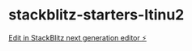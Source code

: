 # stackblitz-starters-ltinu2

[Edit in StackBlitz next generation editor ⚡️](https://stackblitz.com/~/github.com/241798402-GH-MABOKO/stackblitz-starters-ltinu2)